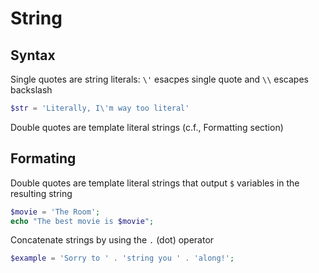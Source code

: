 # String

## Syntax
Single quotes are string literals: `\'` esacpes single quote and `\\` escapes backslash <br>
```php
$str = 'Literally, I\'m way too literal'
```
Double quotes are template literal strings (c.f., Formatting section)

## Formating

Double quotes are template literal strings that output `$` variables in the resulting string </br>
```php
$movie = 'The Room';
echo "The best movie is $movie";
```
Concatenate strings by using the `.` (dot) operator </br>
```php
$example = 'Sorry to ' . 'string you ' . 'along!';
```